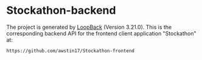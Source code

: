 # Stockathon-backend

The project is generated by [LoopBack](http://loopback.io) (Version 3.21.0). This is the corresponding backend API for the frontend client application "Stockathon" at:

```
https://github.com/awstin17/Stockathon-frontend
```
